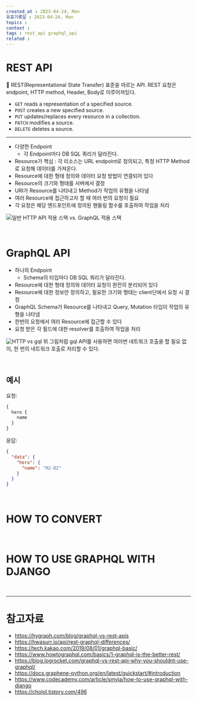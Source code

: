 ```yaml
---
created_at : 2023-04-24, Mon
유효기록일 : 2023-04-24, Mon
topics : 
context : 
tags : rest_api graphql_api
related : 
---
```

# REST API
📝 REST(Representational State Transfer) 표준을 따르는 API. REST 요청은 endpoint, HTTP method, Header, Body로 이루어져있다.
- `GET` reads a representation of a specified source.
- `POST` creates a new specified source.
- `PUT` updates/replaces every resource in a collection.
- `PATCH` modifies a source.
- `DELETE` deletes a source.

---

- 다양한 Endpoint
	- 각 Endpoint마다 DB SQL 쿼리가 달라진다.
- Resource가 핵심 : 각 리소스는 URL endpoint로 정의되고, 특정 HTTP Method로 요청해 데이터를 가져온다. 
- Resource에 대한 형태 정의와 데이터 요청 방법이 연결되어 있다
- Resource의 크기와 형태를 서버에서 결정
- URI가 Resource를 나타내고 Method가 작업의 유형을 나타냄
- 여러 Resource에 접근하고자 할 때 여러 번의 요청이 필요
- 각 요청은 해당 엔드포인트에 정의된 핸들링 함수를 호출하여 작업을 처리

![일반 HTTP API 적용 스택 vs. GraphQL 적용 스택](http://tech.kakao.com/files/graphql-stack.png)

<br>

# GraphQL API
- 하나의 Endpoint
	- Schema의 타입마다 DB SQL 쿼리가 달라진다.
- Resource에 대한 형태 정의와 데이터 요청이 완전히 분리되어 있다
- Resource에 대한 정보만 정의하고, 필요한 크기와 형태는 client단에서 요청 시 결정
- GraphQL Schema가 Resource를 나타내고 Query, Mutation 타입이 작업의 유형을 나타냄
- 한번의 요청에서 여러 Resource에 접근할 수 있다
- 요청 받은 각 필드에 대한 resolver를 호출하여 작업을 처리

![HTTP vs gql](http://tech.kakao.com/files/graphql-mobile-api.png)
위 그림처럼 gql API를 사용하면 여러번 네트워크 호출을 할 필요 없이, 한 번의 네트워크 호출로 처리할 수 있다.

<br>

## 예시
요청: 
```graphql
{
  hero {
    name
  }
}
```
응답:
```json
{
  "data": {
    "hero": {
      "name": "R2-D2"
    }
  }
}
```

<br>

# HOW TO CONVERT

<br>

# HOW TO USE GRAPHQL WITH DJANGO

<br>

---
# 참고자료
- https://hygraph.com/blog/graphql-vs-rest-apis
- https://hwasurr.io/api/rest-graphql-differences/
- https://tech.kakao.com/2019/08/01/graphql-basic/
- https://www.howtographql.com/basics/1-graphql-is-the-better-rest/
- https://blog.logrocket.com/graphql-vs-rest-api-why-you-shouldnt-use-graphql/
- https://docs.graphene-python.org/en/latest/quickstart/#introduction
- https://www.codecademy.com/article/smyja/how-to-use-graphql-with-django
- https://cholol.tistory.com/496

[^1]: